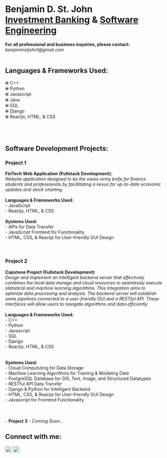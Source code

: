 <h1>Benjamin D. St. John<br>
<a href="https://github.com/sanctusjack">Investment Banking</a> & <a href="https://www.linkedin.com/in/benjamin-st-john-353a85278/">Software Engineering</a></h1>
<p1><b>For all professional and business inquiries, please contact:</b><i> benjaminstjohn1@gmail.com</i></p1>
<br>
<br>
<h2>Languages & Frameworks Used:</h2>
    ⦿ C++ <br>
    ⦿ Python <br>
    ⦿ Javascript <br>
    ⦿ Java  <br>
    ⦿ SQL <br>
    ⦿ Django <br>
    ⦿ Reactjs, HTML, & CSS</b> <br>
<br>
<br>
<br>
<h2>Software Development Projects:</h2>
<h3>Project 1</h3>
<b>FinTech Web Application (Fullstack Development):</b><br>
<i>Website application designed to be the swiss-army knife for finance students and professionals by facillitating a nexus for up-to-date economic updates and stock charting.
</i>
<br>
<br>
<b>Languages & Frameworks Used:</b><br>
  - JavaScript <br>
  - Reactjs, HTML, & CSS <br>
  <br>
  <b>Systems Used:</b><br>
    - APIs for Data Transfer <br>
    - JavaScript Frontend for Functionality <br>
    - HTML, CSS, & Reactjs for User-friendly GUI Design <br>
<br>
<br>
<h3>Project 2</h3>
<b>Capstone Project (Fullstack Development)</b><br>
 <i>Design and implement an intelligent backend server that effectively combines the local data storage and cloud resources to seamlessly execute statistical and machine learning algorithms. This integration aims to optimize data processing and analysis. The backend server will establish some pipelines connected to a user-friendly GUI and a RESTful API. These interfaces will allow users to navigate algorithms and data efficiently.</i>
 <br>
 <br>
 <b>Languages & Frameworks Used:</b><br>
  - C++ <br>
  - Python <br>
  - Javascript <br>
  - SQL <br>
  - Django <br>
  - Reactjs, HTML, & CSS <br>
  <br>
  <br>
  <b>Systems Used:</b><br>
    - Cloud Compututing for Data Storage <br>
    - Machine Learning Algorithms for Training & Modeling Data <br>
    - PostgreSQL Database for GIS, Text, Image, and Structured Datatypes <br>
    - RESTful API Data Transfer <br>
    - Django & Python for Intelligent Backend <br>
    - HTML, CSS, & Reactjs for User-friendly GUI Design <br>
    - Javascript for Frontend Functionality <br>
<br>
<br>
<br>
- <b>Project 3</b>
  - <i>Coming Soon...</i>
  
<br>
<h2>Connect with me:</h2>


[<img align="left" alt="BenQuant | LinkedIn" width="22px" src="https://cdn.jsdelivr.net/npm/simple-icons@v3/icons/linkedin.svg" />][linkedin]
[<img align="left" alt="BenQuant | Instagram" width="22px" src="https://cdn.jsdelivr.net/npm/simple-icons@v3/icons/instagram.svg" />][instagram]

[instagram]: https://www.instagram.com/benstjohnn/
[linkedin]: https://www.linkedin.com/in/benjamin-st-john-353a85278/
